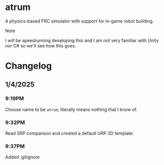 # atrum

A physics-based FRC simulator with support for in-game robot building.

> [!NOTE]
> I will be speedrunning developing this and I am not very familiar with Unity nor C# so we'll see how this goes.

# Changelog

## 1/4/2025

### 9:19PM
Choose name to be `atrum`, literally means nothing that I know of.

### 9:32PM
Read SRP comparison and created a default URP 3D template.

### 9:37PM
Added .gitignore
